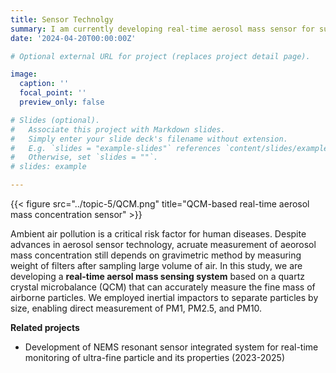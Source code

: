 ```yaml
---
title: Sensor Technolgy
summary: I am currently developing real-time aerosol mass sensor for sustainable environment.
date: '2024-04-20T00:00:00Z'

# Optional external URL for project (replaces project detail page).

image:
  caption: ''
  focal_point: ''
  preview_only: false

# Slides (optional).
#   Associate this project with Markdown slides.
#   Simply enter your slide deck's filename without extension.
#   E.g. `slides = "example-slides"` references `content/slides/example-slides.md`.
#   Otherwise, set `slides = ""`.
# slides: example

---
```


<style>
.featured-image {
  display: none !important;
}
</style>

{{< figure src="../topic-5/QCM.png" title="QCM-based real-time aerosol mass concentration sensor" >}}

Ambient air pollution is a critical risk factor for human diseases. Despite advances in aerosol sensor technology, acruate measurement of aeorosol mass concentration still depends on gravimetric method by measuring weight of filters after sampling large volume of air. In this study, we are developing a **real-time aersol mass sensing system** based on a quartz crystal microbalance (QCM) that can accurately measure the fine mass of airborne particles. We employed inertial impactors to separate particles by size, enabling direct measurement of PM1, PM2.5, and PM10.  <p>


**Related projects**<p>
-	Development of NEMS resonant sensor integrated system for real-time monitoring of ultra-fine particle and its properties (2023-2025)
